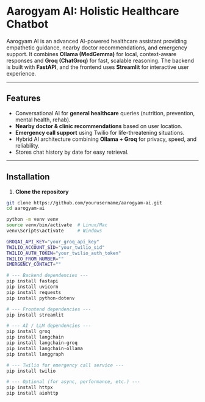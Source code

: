 # Aarogyam AI: Holistic Healthcare Chatbot

Aarogyam AI is an advanced AI-powered healthcare assistant providing empathetic guidance, nearby doctor recommendations, and emergency support. It combines **Ollama (MedGemma)** for local, context-aware responses and **Groq (ChatGroq)** for fast, scalable reasoning. The backend is built with **FastAPI**, and the frontend uses **Streamlit** for interactive user experience.

---

## Features

- Conversational AI for **general healthcare** queries (nutrition, prevention, mental health, rehab).  
- **Nearby doctor & clinic recommendations** based on user location.  
- **Emergency call support** using Twilio for life-threatening situations.  
- Hybrid AI architecture combining **Ollama + Groq** for privacy, speed, and reliability.  
- Stores chat history by date for easy retrieval.  

---

## Installation

1. **Clone the repository**
```bash
git clone https://github.com/yourusername/aarogyam-ai.git
cd aarogyam-ai

python -m venv venv
source venv/bin/activate  # Linux/Mac
venv\Scripts\activate     # Windows

GROQAI_API_KEY="your_groq_api_key"
TWILIO_ACCOUNT_SID="your_twilio_sid"
TWILIO_AUTH_TOKEN="your_twilio_auth_token"
TWILIO_FROM_NUMBER=""
EMERGENCY_CONTACT=""

# --- Backend dependencies ---
pip install fastapi
pip install uvicorn
pip install requests
pip install python-dotenv

# --- Frontend dependencies ---
pip install streamlit

# --- AI / LLM dependencies ---
pip install groq
pip install langchain
pip install langchain-groq
pip install langchain-ollama
pip install langgraph

# --- Twilio for emergency call service ---
pip install twilio

# --- Optional (for async, performance, etc.) ---
pip install httpx
pip install aiohttp


